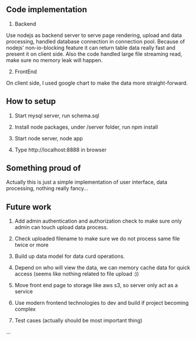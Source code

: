 ## Code implementation

1. Backend

Use nodejs as backend server to serve page rendering, upload and data processing, handled database connection in connection pool. 
Because of nodejs' non-io-blocking feature it can return table data really fast and present it on client side. 
Also the code handled large file streaming read, make sure no memory leak will happen. 

2. FrontEnd

On client side, I used google chart to make the data more straight-forward.

## How to setup

1. Start mysql server, run schema.sql 

2. Install node packages, under /server folder, run npm install

3. Start node server, node app

4. Type http://localhost:8888 in browser

## Something proud of

Actually this is just a simple implementation of user interface, data processing, nothing really fancy...

## Future work

1. Add admin authentication and authorization check to make sure only admin can touch upload data process.

2. Check uploaded filename to make sure we do not process same file twice or more

3. Build up data model for data curd operations.

4. Depend on who will view the data, we can memory cache data for quick access (seems like nothing related to file upload :))

5. Move front end page to storage like aws s3, so server only act as a service

6. Use modern frontend technologies to dev and build if project becoming complex

7. Test cases (actually should be most important thing)
 
...
